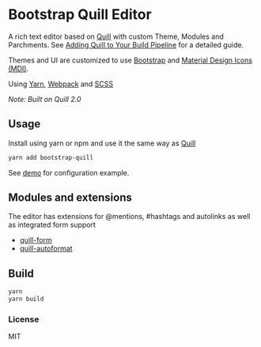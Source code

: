 # Bootstrap Quill Editor

A rich text editor based on [Quill](https://github.com/quilljs/quill) with custom Theme, Modules and Parchments. See [Adding Quill to Your Build Pipeline](https://quilljs.com/guides/adding-quill-to-your-build-pipeline) for a detailed guide.

Themes and UI are customized to use [Bootstrap](https://getbootstrap.com/docs/4.1/getting-started/introduction/) and [Material Design Icons (MDI)](https://materialdesignicons.com/).

Using [Yarn](https://yarnpkg.com/), [Webpack](https://webpack.js.org/) and [SCSS](https://sass-lang.com/)

*Note: Built on Quill 2.0*

## Usage
Install using yarn or npm and use it the same way as [Quill](https://github.com/quilljs/quill)

```bash
yarn add bootstrap-quill
```

See [demo](demo/index.html) for configuration example.

## Modules and extensions
The editor has extensions for @mentions, #hashtags and autolinks as well as integrated form support

- [quill-form](https://github.com/weavy/quill-form)
- [quill-autoformat](https://github.com/weavy/quill-autoformat)

## Build

```bash
yarn
yarn build
```

### License

MIT
